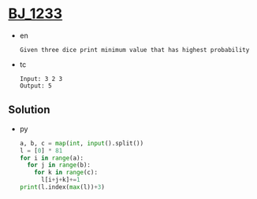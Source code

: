 # [BJ_1233](https://acmicpc.net/problem/1233)

* en

  ```en
  Given three dice print minimum value that has highest probability
  ```

* tc

  ```tc
  Input: 3 2 3
  Output: 5
  ```

## Solution

* py

  ```py
  a, b, c = map(int, input().split())
  l = [0] * 81
  for i in range(a):
    for j in range(b):
      for k in range(c):
        l[i+j+k]+=1
  print(l.index(max(l))+3)
  ```
